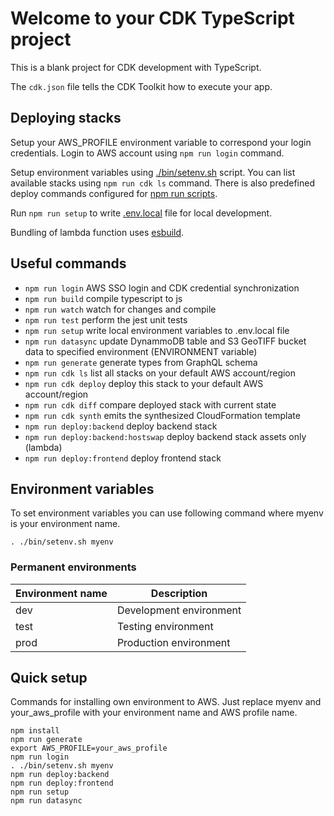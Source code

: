 # Welcome to your CDK TypeScript project

This is a blank project for CDK development with TypeScript.

The `cdk.json` file tells the CDK Toolkit how to execute your app.

## Deploying stacks

Setup your AWS_PROFILE environment variable to correspond your login credentials. Login to AWS account using `npm run login` command.

Setup environment variables using [./bin/setenv.sh](./bin/setenv.sh) script. You can list available stacks using `npm run cdk ls` command.
There is also predefined deploy commands configured for [npm run scripts](#useful-commands).

Run `npm run setup` to write [.env.local](../.env.local) file for local development.

Bundling of lambda function uses [esbuild](https://esbuild.github.io).
## Useful commands

* `npm run login`   AWS SSO login and CDK credential synchronization
* `npm run build`   compile typescript to js
* `npm run watch`   watch for changes and compile
* `npm run test`    perform the jest unit tests
* `npm run setup`       write local environment variables to .env.local file
* `npm run datasync`    update DynammoDB table and S3 GeoTIFF bucket data to specified environment (ENVIRONMENT variable)
* `npm run generate`    generate types from GraphQL schema
* `npm run cdk ls`      list all stacks on your default AWS account/region
* `npm run cdk deploy`  deploy this stack to your default AWS account/region
* `npm run cdk diff`    compare deployed stack with current state
* `npm run cdk synth`   emits the synthesized CloudFormation template
* `npm run deploy:backend`          deploy backend stack
* `npm run deploy:backend:hostswap` deploy backend stack assets only (lambda)
* `npm run deploy:frontend`         deploy frontend stack

## Environment variables
To set environment variables you can use following command where myenv is your environment name.
```
. ./bin/setenv.sh myenv
```
### Permanent environments
| Environment name | Description |
| ----------- | ----------- |
| dev | Development environment
| test | Testing environment
| prod | Production environment

## Quick setup
Commands for installing own environment to AWS. Just replace myenv and your_aws_profile with your environment name and AWS profile name.
```
npm install
npm run generate
export AWS_PROFILE=your_aws_profile
npm run login
. ./bin/setenv.sh myenv
npm run deploy:backend
npm run deploy:frontend
npm run setup
npm run datasync
```
